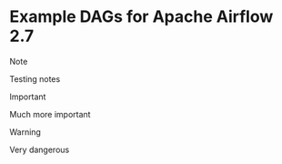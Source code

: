 # Example DAGs for Apache Airflow 2.7

> [!NOTE]  
> Testing notes

> [!IMPORTANT]  
> Much more important

> [!WARNING]  
> Very dangerous